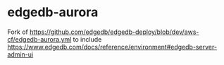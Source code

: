 # edgedb-aurora

Fork of https://github.com/edgedb/edgedb-deploy/blob/dev/aws-cf/edgedb-aurora.yml to include https://www.edgedb.com/docs/reference/environment#edgedb-server-admin-ui
